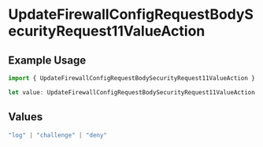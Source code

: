 # UpdateFirewallConfigRequestBodySecurityRequest11ValueAction

## Example Usage

```typescript
import { UpdateFirewallConfigRequestBodySecurityRequest11ValueAction } from "@vercel/sdk/models/updatefirewallconfigop.js";

let value: UpdateFirewallConfigRequestBodySecurityRequest11ValueAction = "log";
```

## Values

```typescript
"log" | "challenge" | "deny"
```